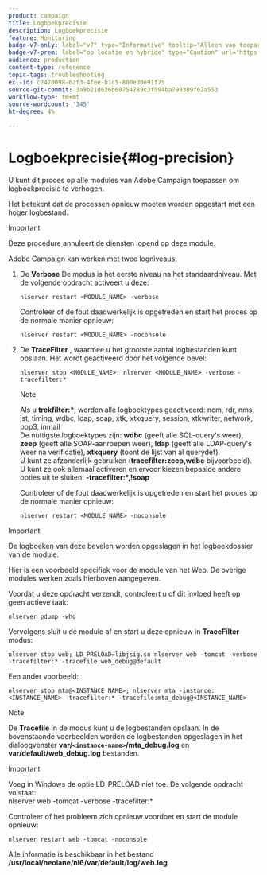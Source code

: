 ```yaml
---
product: campaign
title: Logboekprecisie
description: Logboekprecisie
feature: Monitoring
badge-v7-only: label="v7" type="Informative" tooltip="Alleen van toepassing op Campaign Classic v7"
badge-v7-prem: label="op locatie en hybride" type="Caution" url="https://experienceleague.adobe.com/docs/campaign-classic/using/installing-campaign-classic/architecture-and-hosting-models/hosting-models-lp/hosting-models.html?lang=nl" tooltip="Alleen van toepassing op on-premise en hybride implementaties"
audience: production
content-type: reference
topic-tags: troubleshooting
exl-id: c2470098-62f3-4fee-b1c5-800ed0e91f75
source-git-commit: 3a9b21d626b60754789c3f594ba798309f62a553
workflow-type: tm+mt
source-wordcount: '345'
ht-degree: 4%

---
```


# Logboekprecisie{#log-precision}



U kunt dit proces op alle modules van Adobe Campaign toepassen om logboekprecisie te verhogen.

Het betekent dat de processen opnieuw moeten worden opgestart met een hoger logbestand.

>[!IMPORTANT]
>
>Deze procedure annuleert de diensten lopend op deze module.

Adobe Campaign kan werken met twee logniveaus:

1. De **Verbose** De modus is het eerste niveau na het standaardniveau. Met de volgende opdracht activeert u deze:

   ```
   nlserver restart <MODULE_NAME> -verbose 
   ```

   Controleer of de fout daadwerkelijk is opgetreden en start het proces op de normale manier opnieuw:

   ```
   nlserver restart <MODULE_NAME> -noconsole
   ```

1. De **TraceFilter** , waarmee u het grootste aantal logbestanden kunt opslaan. Het wordt geactiveerd door het volgende bevel:

   ```
   nlserver stop <MODULE_NAME>; nlserver <MODULE_NAME> -verbose -tracefilter:*
   ```

   >[!NOTE]
   >
   >Als u **trekfilter:&#42;**, worden alle logboektypes geactiveerd: ncm, rdr, nms, jst, timing, wdbc, ldap, soap, xtk, xtkquery, session, xtkwriter, network, pop3, inmail\
   >De nuttigste logboektypes zijn: **wdbc** (geeft alle SQL-query&#39;s weer), **zeep** (geeft alle SOAP-aanroepen weer), **ldap** (geeft alle LDAP-query&#39;s weer na verificatie), **xtkquery** (toont de lijst van al querydef).\
   >U kunt ze afzonderlijk gebruiken (**tracefilter:zeep,wdbc** bijvoorbeeld). U kunt ze ook allemaal activeren en ervoor kiezen bepaalde andere opties uit te sluiten: **-tracefilter:&#42;,!soap**

   Controleer of de fout daadwerkelijk is opgetreden en start het proces op de normale manier opnieuw:

   ```
   nlserver restart <MODULE_NAME> -noconsole
   ```

>[!IMPORTANT]
>
>De logboeken van deze bevelen worden opgeslagen in het logboekdossier van de module.

Hier is een voorbeeld specifiek voor de module van het Web. De overige modules werken zoals hierboven aangegeven.

Voordat u deze opdracht verzendt, controleert u of dit invloed heeft op geen actieve taak:

```
nlserver pdump -who
```

Vervolgens sluit u de module af en start u deze opnieuw in **TraceFilter** modus:

```
nlserver stop web; LD_PRELOAD=libjsig.so nlserver web -tomcat -verbose -tracefilter:* -tracefile:web_debug@default
```

Een ander voorbeeld:

```
nlserver stop mta@<INSTANCE_NAME>; nlserver mta -instance:<INSTANCE_NAME> -tracefilter:* -tracefile:mta_debug@<INSTANCE_NAME>
```

>[!NOTE]
>
>De **Tracefile** in de modus kunt u de logbestanden opslaan. In de bovenstaande voorbeelden worden de logbestanden opgeslagen in het dialoogvenster **var/`<instance-name>`/mta_debug.log** en **var/default/web_debug.log** bestanden.

>[!IMPORTANT]
>
>Voeg in Windows de optie LD_PRELOAD niet toe. De volgende opdracht volstaat:\
>nlserver web -tomcat -verbose -tracefilter:&#42;

Controleer of het probleem zich opnieuw voordoet en start de module opnieuw:

```
nlserver restart web -tomcat -noconsole
```

Alle informatie is beschikbaar in het bestand **/usr/local/neolane/nl6/var/default/log/web.log**.
